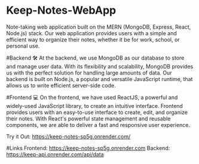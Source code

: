 # Keep-Notes-WebApp
Note-taking web application built on the MERN (MongoDB, Express, React, Node.js) stack. Our web application provides users with a simple and efficient way to organize their notes, whether it be for work, school, or personal use.

#Backend 🛠
At the backend, we use MongoDB as our database to store and manage user data. With its flexibility and scalability, MongoDB provides us with the perfect solution for handling large amounts of data. Our backend is built on Node.js, a popular and versatile JavaScript runtime, that allows us to write efficient server-side code.

#Frontend 💻
On the frontend, we have used ReactJS, a powerful and widely-used JavaScript library, to create an intuitive interface. Frontend provides users with an easy-to-use interface to create, edit, and organize their notes. With React's powerful state management and reusable components, we are able to deliver a fast and responsive user experience.


Try it Out: https://keep-notes-sp5g.onrender.com/

#Links
Frontend: https://keep-notes-sp5g.onrender.com
Backend: https://keep-api.onrender.com/api/data

